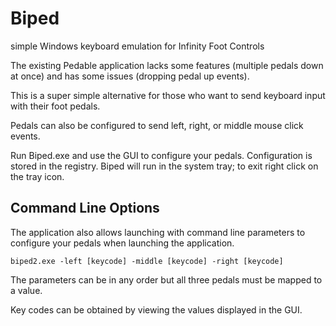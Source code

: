# Biped
simple Windows keyboard emulation for Infinity Foot Controls


The existing Pedable application lacks some features (multiple pedals down at once) and has some issues (dropping pedal up events).

This is a super simple alternative for those who want to send keyboard input with their foot pedals.

Pedals can also be configured to send left, right, or middle mouse click events.

Run Biped.exe and use the GUI to configure your pedals.  Configuration is stored in the registry.  Biped will run in the system tray; to
exit right click on the tray icon.


## Command Line Options

The application also allows launching with command line parameters to configure your pedals when launching the application.

```biped2.exe -left [keycode] -middle [keycode] -right [keycode]```

The parameters can be in any order but all three pedals must be mapped to a value.

Key codes can be obtained by viewing the values displayed in the GUI.
